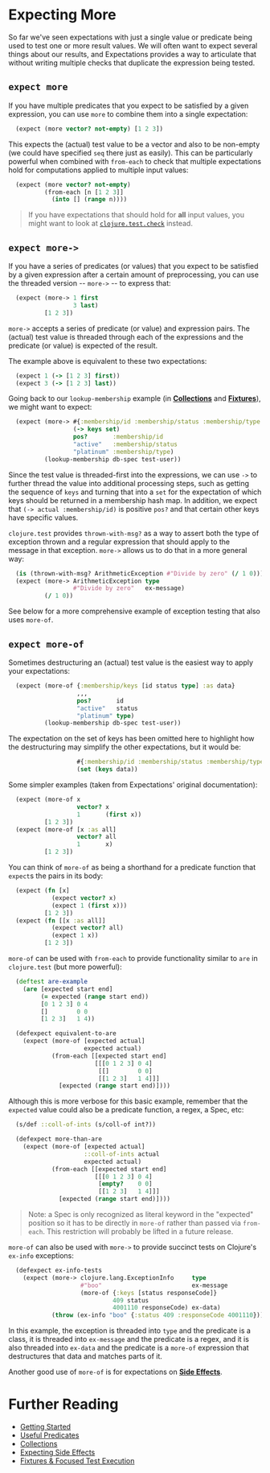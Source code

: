# Expecting More

So far we've seen expectations with just a single value or predicate being used to test one or more result values. We will often want to expect several things about our results, and Expectations provides a way to articulate that without writing multiple checks that duplicate the expression being tested.

## `expect more`

If you have multiple predicates that you expect to be satisfied by a given expression, you can use `more` to combine them into a single expectation:

```clojure
  (expect (more vector? not-empty) [1 2 3])
```

This expects the (actual) test value to be a vector and also to be non-empty (we could have specified `seq` there just as easily). This can be particularly powerful when combined with `from-each` to check that multiple expectations hold for computations applied to multiple input values:

```clojure
  (expect (more vector? not-empty)
          (from-each [n [1 2 3]]
            (into [] (range n))))
```

> If you have expectations that should hold for **all** input values, you might want to look at [`clojure.test.check`](https://github.com/clojure/test.check) instead.

## `expect more->`

If you have a series of predicates (or values) that you expect to be satisfied by a given expression after a certain amount of preprocessing, you can use the threaded version -- `more->` -- to express that:

```clojure
  (expect (more-> 1 first
                  3 last)
          [1 2 3])
```

`more->` accepts a series of predicate (or value) and expression pairs.
The (actual) test value is threaded through each of the expressions and the predicate (or value) is expected of the result.

The example above is equivalent to these two expectations:

```clojure
  (expect 1 (-> [1 2 3] first))
  (expect 3 (-> [1 2 3] last))
```

Going back to our `lookup-membership` example (in
[**Collections**](/doc/collections.md) and
[**Fixtures**](/doc/fixtures-focus.md)), we might want to expect:

```clojure
  (expect (more-> #{:membership/id :membership/status :membership/type ,,,}
                  (-> keys set)
                  pos?       :membership/id
                  "active"   :membership/status
                  "platinum" :membership/type)
          (lookup-membership db-spec test-user))
```

Since the test value is threaded-first into the expressions, we can use `->` to further thread the value into additional processing steps, such as getting the sequence of `keys` and turning that into a `set` for the expectation of which keys should be returned in a membership hash map. In addition, we expect that `(-> actual :membership/id)` is positive `pos?` and that certain other keys have specific values.

`clojure.test` provides `thrown-with-msg?` as a way to assert both the type of exception thrown and a regular expression that should apply to the message in that exception. `more->` allows us to do that in a more general way:

```clojure
  (is (thrown-with-msg? ArithmeticException #"Divide by zero" (/ 1 0)))
  (expect (more-> ArithmeticException type
                  #"Divide by zero"   ex-message)
          (/ 1 0))
```

See below for a more comprehensive example of exception testing that also uses `more-of`.

## `expect more-of`

Sometimes destructuring an (actual) test value is the easiest way to apply your expectations:

```clojure
  (expect (more-of {:membership/keys [id status type] :as data}
                   ,,,
                   pos?       id
                   "active"   status
                   "platinum" type)
          (lookup-membership db-spec test-user))
```

The expectation on the set of keys has been omitted here to highlight how the destructuring may simplify the other expectations, but it would be:

```clojure
                   #{:membership/id :membership/status :membership/type ,,,}
                   (set (keys data))
```

Some simpler examples (taken from Expectations' original documentation):

```clojure
  (expect (more-of x
                   vector? x
                   1       (first x))
          [1 2 3])
  (expect (more-of [x :as all]
                   vector? all
                   1       x)
          [1 2 3])
```

You can think of `more-of` as being a shorthand for a predicate function
that `expect`s the pairs in its body:

```clojure
  (expect (fn [x]
            (expect vector? x)
            (expect 1 (first x)))
          [1 2 3])
  (expect (fn [[x :as all]]
            (expect vector? all)
            (expect 1 x))
          [1 2 3])
```

`more-of` can be used with `from-each` to provide functionality similar
to `are` in `clojure.test` (but more powerful):

```clojure
  (deftest are-example
    (are [expected start end]
         (= expected (range start end))
         [0 1 2 3] 0 4
         []        0 0
         [1 2 3]   1 4))

  (defexpect equivalent-to-are
    (expect (more-of [expected actual]
                     expected actual)
            (from-each [[expected start end]
                        [[[0 1 2 3] 0 4]
                         [[]        0 0]
                         [[1 2 3]   1 4]]]
              [expected (range start end)])))
```

Although this is more verbose for this basic example, remember that the
`expected` value could also be a predicate function, a regex, a Spec, etc:

```clojure
  (s/def ::coll-of-ints (s/coll-of int?))

  (defexpect more-than-are
    (expect (more-of [expected actual]
                     ::coll-of-ints actual
                     expected actual)
            (from-each [[expected start end]
                        [[[0 1 2 3] 0 4]
                         [empty?    0 0]
                         [[1 2 3]   1 4]]]
              [expected (range start end)])))
```

> Note: a Spec is only recognized as literal keyword in the "expected" position so it has to be directly in `more-of` rather than passed via `from-each`. This restriction will probably be lifted in a future release.

`more-of` can also be used with `more->` to provide succinct tests on Clojure's `ex-info` exceptions:

```clojure
  (defexpect ex-info-tests
    (expect (more-> clojure.lang.ExceptionInfo     type
                    #"boo"                         ex-message
                    (more-of {:keys [status responseCode]}
                             409 status
                             4001110 responseCode) ex-data)
            (throw (ex-info "boo" {:status 409 :responseCode 4001110}))))
```

In this example, the exception is threaded into `type` and the predicate is a class,
it is threaded into `ex-message` and the predicate is a regex,
and it is also threaded into `ex-data` and the predicate is a `more-of` expression that destructures that data and matches parts of it.

Another good use of `more-of` is for expectations on
[**Side Effects**](/doc/side-effects.md).

# Further Reading

* [Getting Started](/doc/getting-started.md)
* [Useful Predicates](/doc/useful-predicates.md)
* [Collections](/doc/collections.md)
* [Expecting Side Effects](/doc/side-effects.md)
* [Fixtures & Focused Test Execution](/doc/fixtures-focus.md)
